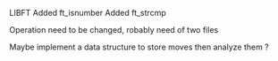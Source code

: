 LIBFT
Added ft_isnumber
Added ft_strcmp

Operation need to be changed,
robably need of two files

Maybe implement a data structure to store moves then analyze them ?
